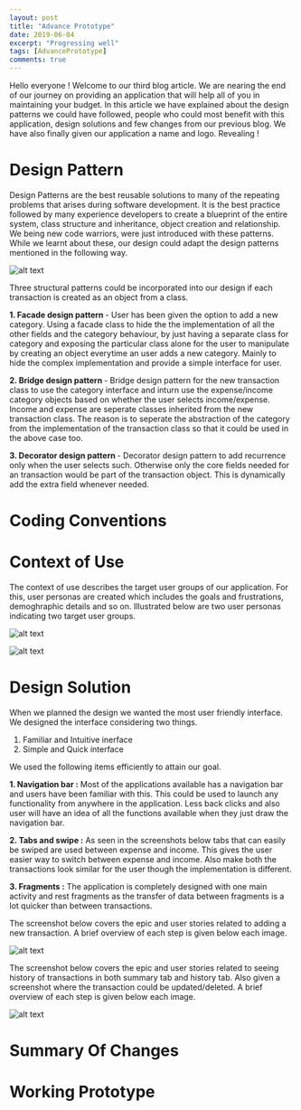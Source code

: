 ```yaml
---
layout: post
title: "Advance Prototype"
date: 2019-06-04
excerpt: "Progressing well"
tags: [AdvancePrototype]
comments: true
---
```


Hello everyone ! Welcome to our third blog article. We are nearing the end of our journey on providing an application that will help all of you in maintaining your budget. In this article we have explained about the design patterns we could have followed, people who could most benefit with this application, design solutions and few changes from our previous blog. We have also finally given our application a name and logo. Revealing !  

<h1><b>Design Pattern</b></h1>

Design Patterns are the best reusable solutions to many of the repeating problems that arises during software development. It is the best practice followed by many experience developers to create a blueprint of the entire system, class structure and inheritance, object creation and relationship. We being new code warriors, were just introduced with these patterns. While we learnt about these, our design could adapt the design patterns mentioned in the following way. 

![alt text](https://live.staticflickr.com/65535/47961790128_3c1a5dc28a_o_d.jpg)

Three structural patterns could be incorporated into our design if each transaction is created as an object from a class. 

<b> 1. Facade design pattern </b> - User has been given the option to add a new category. Using a facade class to hide the the implementation of all the other fields and the category behaviour, by just having a separate class for category and exposing the particular class alone for the user to manipulate by creating an object everytime an user adds a new category. Mainly to hide the complex implementation and provide a simple interface for user. 

<b> 2. Bridge design pattern </b> - Bridge design pattern for the new transaction class to use the category interface and inturn use the expense/income category objects based on whether the user selects income/expense. Income and expense are seperate classes inherited from the new transaction class. The reason is to seperate the abstraction of the category from the implementation of the transaction class so that it could be used in the above case too. 

<b> 3. Decorator design pattern </b> - Decorator design pattern to add recurrence only when the user selects such. Otherwise only the core fields needed for an transaction would be part of the transaction object. This is dynamically add the extra field whenever needed. 


<h1><b>Coding Conventions</b></h1>
<h1><b>Context of Use</b></h1>

The context of use describes the target user groups of our application. For this, user personas are created which includes the goals and frustrations, demoghraphic details and so on. Illustrated below are two user personas indicating two target user groups.

![alt text](https://live.staticflickr.com/65535/47977675311_a4a460112e_o_d.png)

![alt text](https://live.staticflickr.com/65535/47977642763_4a7f40a518_o_d.png)

<h1><b>Design Solution</b></h1>

When we planned the design we wanted the most user friendly interface. We designed the interface considering two things. 

1. Familiar and Intuitive inerface
2. Simple and Quick interface  

We used the following items efficiently to attain our goal. 

<b>1. Navigation bar :</b> Most of the applications available has a navigation bar and users have been familiar with this. This could be used to launch any functionality from anywhere in the application. Less back clicks and also user will have an idea of all the functions available when they just draw the navigation bar. 

<b>2. Tabs and swipe :</b> As seen in the screenshots below tabs that can easily be swiped are used between expense and income. This gives the user easier way to switch between expense and income. Also make both the transactions look similar for the user though the implementation is different. 

<b>3. Fragments :</b> The application is completely designed with one main activity and rest fragments as the transfer of data between fragments is a lot quicker than between transactions. 

The screenshot below covers the epic and user stories related to adding a new transaction. A brief overview of each step is given below each image. 

![alt text](https://live.staticflickr.com/65535/47962127853_44953b0f6e_o_d.jpg)

The screenshot below covers the epic and user stories related to seeing history of transactions in both summary tab and history tab. Also given a screenshot where the transaction could be updated/deleted. A brief overview of each step is given below each image. 

![alt text](https://live.staticflickr.com/65535/47962158142_760918710e_o_d.jpg)


<h1><b>Summary Of Changes</b></h1>
<h1><b>Working Prototype</b></h1>
